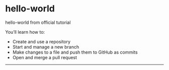 # hello-world
hello-world from official tutorial

You’ll learn how to:

* Create and use a repository
* Start and manage a new branch
* Make changes to a file and push them to GitHub as commits
* Open and merge a pull request

---
